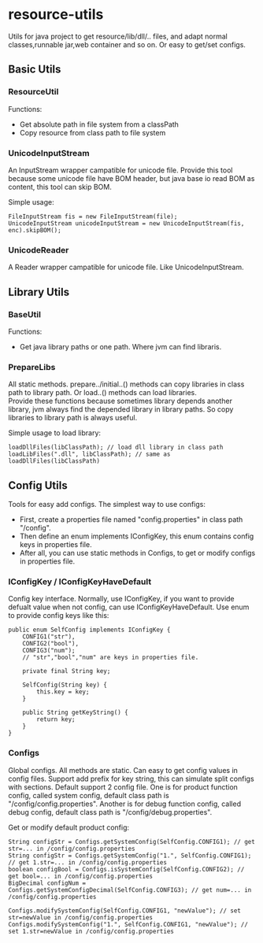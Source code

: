 # resource-utils
Utils for java project to get resource/lib/dll/.. files, and adapt normal classes,runnable jar,web container and so on. Or easy to get/set configs.


## Basic Utils

### ResourceUtil
Functions:

- Get absolute path in file system from a classPath
- Copy resource from class path to file system

### UnicodeInputStream
An InputStream wrapper campatible for unicode file. Provide this tool because some unicode file have BOM header, but java base io read BOM as content, this tool can skip BOM.

Simple usage:

    FileInputStream fis = new FileInputStream(file);
    UnicodeInputStream unicodeInputStream = new UnicodeInputStream(fis, enc).skipBOM();
	

### UnicodeReader
A Reader wrapper campatible for unicode file. Like UnicodeInputStream.


## Library Utils

### BaseUtil
Functions:

- Get java library paths or one path. Where jvm can find libraris.

### PrepareLibs
All static methods. prepare../initial..() methods can copy libraries in class path to library path. Or load..() methods can load libraries.  
Provide these functions because sometimes library depends another library, jvm always find the depended library in library paths. So copy libraries to library path is always useful.

Simple usage to load library:

    loadDllFiles(libClassPath); // load dll library in class path
    loadLibFiles(".dll", libClassPath); // same as loadDllFiles(libClassPath)

## Config Utils
Tools for easy add configs. The simplest way to use configs:

- First, create a properties file named "config.properties" in class path "/config".<br/>
- Then define an enum implements IConfigKey, this enum contains config keys in properties file.<br/>
- After all, you can use static methods in Configs, to get or modify configs in properties file.

### IConfigKey / IConfigKeyHaveDefault
Config key interface. Normally, use IConfigKey, if you want to provide defualt value when not config, can use IConfigKeyHaveDefault.
Use enum to provide config keys like this:

    public enum SelfConfig implements IConfigKey {
        CONFIG1("str"), 
        CONFIG2("bool"),
        CONFIG3("num");
        // "str","bool","num" are keys in properties file. 
  
        private final String key;
  
        SelfConfig(String key) {
            this.key = key;
        }
  
        public String getKeyString() {
            return key;
        }
    }

### Configs
Global configs. All methods are static. Can easy to get config values in config files. Support add prefix for key string, this can simulate split configs with sections.
Default support 2 config file. One is for product function config, called system config, default class path is "/config/config.properties". Another is for debug function config, called debug config, default class path is "/config/debug.properties".

Get or modify default product config:

    String configStr = Configs.getSystemConfig(SelfConfig.CONFIG1); // get str=... in /config/config.properties
    String configStr = Configs.getSystemConfig("1.", SelfConfig.CONFIG1); // get 1.str=... in /config/config.properties
    boolean configBool = Configs.isSystemConfig(SelfConfig.CONFIG2); // get bool=... in /config/config.properties
    BigDecimal configNum = Configs.getSystemConfigDecimal(SelfConfig.CONFIG3); // get num=... in /config/config.properties
    
    Configs.modifySystemConfig(SelfConfig.CONFIG1, "newValue"); // set str=newValue in /config/config.properties
    Configs.modifySystemConfig("1.", SelfConfig.CONFIG1, "newValue"); // set 1.str=newValue in /config/config.properties